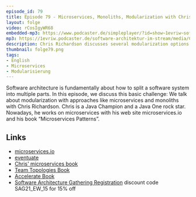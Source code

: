 ```yaml
---
episode_id: 79
title: Episode 79 - Microservices, Monoliths, Modularization with Chris Richardson
layout: folge
video: rCosIgyWR68
embedded-mp3: https://www.podcaster.de/simpleplayer/?id=show~1evriw~software-architektur-im-stream~pod-1e6821d62b21c8cff864973724&v=1633619086
mp3: https://1evriw.podcaster.de/software-architektur-im-stream/media/ChrisRichardsonMicroservicesMonolithsModularization.mp3
description: Chris Richardson discusses several modularization options like microservices and monoliths
thumbnail: folge79.png
tags:
- English
- Microservices
- Modularisierung
---
```


Software architecture is fundamentally about how to split a software
system into multiple parts. In this episode, we discuss this basic
challenge: We talk about modularization with approaches like
microservices and monoliths with Chris Richardson. Chris is a Java
Champion and a Java One rock star. Nowadays, he works on microservices
with his web site microservices.io and his book “Microservices
Patterns”.

## Links

* [microservices.io](https://microservices.io/)
* [eventuate](https://eventuate.io/)
* [Chris' microservices book](https://amzn.to/3uREnpR)
* [Team Topologies Book](https://amzn.to/2Yu3mmY)
* [Accelerate Book](https://amzn.to/2YqUW03)
* [Software Architecture Gathering
  Registration](https://conferences.isaqb.org/software-architecture-gathering/tickets/)
  discount code SAG21_EW_15 for 15% off
